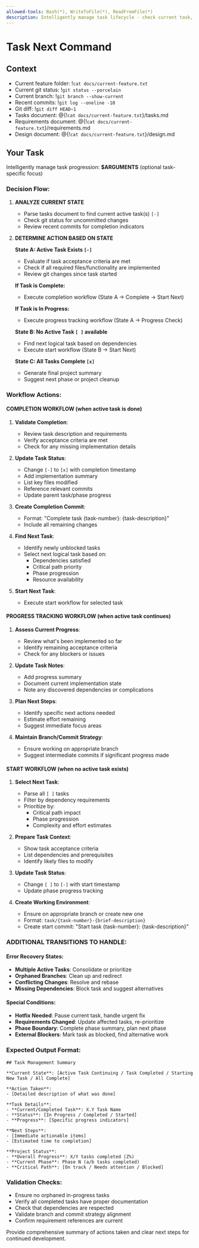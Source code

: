 ```yaml
---
allowed-tools: Bash(*), WriteToFile(*), ReadFromFile(*)
description: Intelligently manage task lifecycle - check current task, complete if done, start next logical task
---
```


# Task Next Command

## Context

- Current feature folder: !`cat docs/current-feature.txt`
- Current git status: !`git status --porcelain`
- Current branch: !`git branch --show-current`
- Recent commits: !`git log --oneline -10`
- Git diff: !`git diff HEAD~1`
- Tasks document: @{!`cat docs/current-feature.txt`}/tasks.md
- Requirements document: @{!`cat docs/current-feature.txt`}/requirements.md
- Design document: @{!`cat docs/current-feature.txt`}/design.md

## Your Task

Intelligently manage task progression: **$ARGUMENTS** (optional task-specific focus)

### Decision Flow:

1. **ANALYZE CURRENT STATE**

   - Parse tasks document to find current active task(s) `[-]`
   - Check git status for uncommitted changes
   - Review recent commits for completion indicators

2. **DETERMINE ACTION BASED ON STATE**

   **State A: Active Task Exists `[-]`**

   - Evaluate if task acceptance criteria are met
   - Check if all required files/functionality are implemented
   - Review git changes since task started

   **If Task is Complete:**

   - Execute completion workflow (State A → Complete → Start Next)

   **If Task is In Progress:**

   - Execute progress tracking workflow (State A → Progress Check)

   **State B: No Active Task `[ ]` available**

   - Find next logical task based on dependencies
   - Execute start workflow (State B → Start Next)

   **State C: All Tasks Complete `[x]`**

   - Generate final project summary
   - Suggest next phase or project cleanup

### Workflow Actions:

#### **COMPLETION WORKFLOW** (when active task is done)

1. **Validate Completion**:

   - Review task description and requirements
   - Verify acceptance criteria are met
   - Check for any missing implementation details

2. **Update Task Status**:

   - Change `[-]` to `[x]` with completion timestamp
   - Add implementation summary
   - List key files modified
   - Reference relevant commits
   - Update parent task/phase progress

3. **Create Completion Commit**:

   - Format: "Complete task {task-number}: {task-description}"
   - Include all remaining changes

4. **Find Next Task**:

   - Identify newly unblocked tasks
   - Select next logical task based on:
     - Dependencies satisfied
     - Critical path priority
     - Phase progression
     - Resource availability

5. **Start Next Task**:
   - Execute start workflow for selected task

#### **PROGRESS TRACKING WORKFLOW** (when active task continues)

1. **Assess Current Progress**:

   - Review what's been implemented so far
   - Identify remaining acceptance criteria
   - Check for any blockers or issues

2. **Update Task Notes**:

   - Add progress summary
   - Document current implementation state
   - Note any discovered dependencies or complications

3. **Plan Next Steps**:

   - Identify specific next actions needed
   - Estimate effort remaining
   - Suggest immediate focus areas

4. **Maintain Branch/Commit Strategy**:
   - Ensure working on appropriate branch
   - Suggest intermediate commits if significant progress made

#### **START WORKFLOW** (when no active task exists)

1. **Select Next Task**:

   - Parse all `[ ]` tasks
   - Filter by dependency requirements
   - Prioritize by:
     - Critical path impact
     - Phase progression
     - Complexity and effort estimates

2. **Prepare Task Context**:

   - Show task acceptance criteria
   - List dependencies and prerequisites
   - Identify likely files to modify

3. **Update Task Status**:

   - Change `[ ]` to `[-]` with start timestamp
   - Update phase progress tracking

4. **Create Working Environment**:
   - Ensure on appropriate branch or create new one
   - Format: `task/{task-number}-{brief-description}`
   - Create start commit: "Start task {task-number}: {task-description}"

### **ADDITIONAL TRANSITIONS TO HANDLE:**

#### **Error Recovery States:**

- **Multiple Active Tasks**: Consolidate or prioritize
- **Orphaned Branches**: Clean up and redirect
- **Conflicting Changes**: Resolve and rebase
- **Missing Dependencies**: Block task and suggest alternatives

#### **Special Conditions:**

- **Hotfix Needed**: Pause current task, handle urgent fix
- **Requirements Changed**: Update affected tasks, re-prioritize
- **Phase Boundary**: Complete phase summary, plan next phase
- **External Blockers**: Mark task as blocked, find alternative work

### **Expected Output Format:**

```
## Task Management Summary

**Current State**: [Active Task Continuing / Task Completed / Starting New Task / All Complete]

**Action Taken**:
- [Detailed description of what was done]

**Task Details**:
- **Current/Completed Task**: X.Y Task Name
- **Status**: [In Progress / Completed / Started]
- **Progress**: [Specific progress indicators]

**Next Steps**:
- [Immediate actionable items]
- [Estimated time to completion]

**Project Status**:
- **Overall Progress**: X/Y tasks completed (Z%)
- **Current Phase**: Phase N (a/b tasks completed)
- **Critical Path**: [On track / Needs attention / Blocked]
```

### **Validation Checks:**

- Ensure no orphaned in-progress tasks
- Verify all completed tasks have proper documentation
- Check that dependencies are respected
- Validate branch and commit strategy alignment
- Confirm requirement references are current

Provide comprehensive summary of actions taken and clear next steps for continued development.
